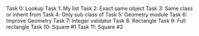 Task 0: Lookup
Task 1: My list
Task 2: Exact same object
Task 3: Same class or inherit from
Task 4: Only sub class of
Task 5: Geometry module
Task 6: Improve Geometry
Task 7:  Integer validator
Task 8: Rectangle
Task 9: Full rectangle
Task 10: Square #1
Task 11: Square #2
